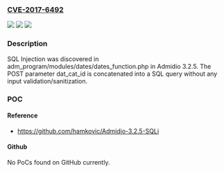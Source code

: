### [CVE-2017-6492](https://cve.mitre.org/cgi-bin/cvename.cgi?name=CVE-2017-6492)
![](https://img.shields.io/static/v1?label=Product&message=n%2Fa&color=blue)
![](https://img.shields.io/static/v1?label=Version&message=n%2Fa&color=blue)
![](https://img.shields.io/static/v1?label=Vulnerability&message=n%2Fa&color=brighgreen)

### Description

SQL Injection was discovered in adm_program/modules/dates/dates_function.php in Admidio 3.2.5. The POST parameter dat_cat_id is concatenated into a SQL query without any input validation/sanitization.

### POC

#### Reference
- https://github.com/hamkovic/Admidio-3.2.5-SQLi

#### Github
No PoCs found on GitHub currently.

